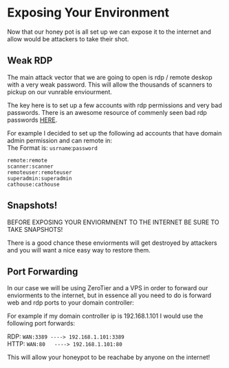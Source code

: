 # Exposing Your Environment

Now that our honey pot is all set up we can expose it to the internet and allow would be attackers to take their shot.

## Weak RDP
The main attack vector that we are going to open is rdp / remote deskop with a very weak password. This will allow the thousands of scanners to pickup on our vunrable enviourment. 

The key here is to set up a few accounts with rdp permissions and very bad passwords.
There is an awesome resource of commenly seen bad rdp passwords [HERE](https://krebsonsecurity.com/2013/12/hacked-via-rdp-really-dumb-passwords/).

For example I decided to set up the following ad accounts that have domain admin permission and can remote in:  
The Format is: `usrname`:`password`  
```
remote:remote
scanner:scanner
remoteuser:remoteuser
superadmin:superadmin
cathouse:cathouse
```
## Snapshots!
BEFORE EXPOSING YOUR  ENVIORMNENT TO THE INTERNET BE SURE TO TAKE SNAPSHOTS!

There is a good chance these enviorments will get destroyed by attackers and you will want a nice easy way to restore them.

## Port Forwarding

In our case we will be using ZeroTier and a VPS in order to forward our enviorments to the internet, but in essence all you need to do is forward web and rdp ports to your domain controller: 

For example if my domain controller ip is 192.168.1.101 I would use the following port forwards:

RDP: `WAN:3389 ----> 192.168.1.101:3389`  
HTTP: `WAN:80   ----> 192.168.1.101:80`  


This will allow your honeypot to be reachabe by anyone on the internet!  

